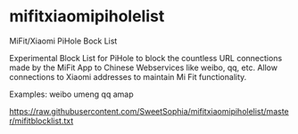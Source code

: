# mifitxiaomipiholelist
MiFit/Xiaomi PiHole Bock List

Experimental Block List for PiHole to block the countless URL connections made by the MiFit App to Chinese Webservices like weibo, qq, etc. Allow connections to Xiaomi addresses to maintain Mi Fit functionality.

Examples:
weibo
umeng
qq
amap


https://raw.githubusercontent.com/SweetSophia/mifitxiaomipiholelist/master/mifitblocklist.txt
